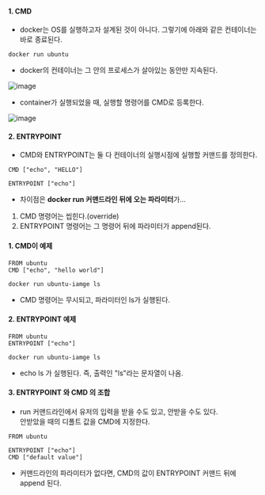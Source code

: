 

#### 1. CMD  


* docker는 OS를 실행하고자 설계된 것이 아니다. 그렇기에 아래와 같은 컨테이너는 바로 종료된다.  
```
docker run ubuntu
```

* docker의 컨테이너는 그 안의 프로세스가 살아있는 동안만 지속된다.  

![image](https://user-images.githubusercontent.com/62331555/80074721-9201f300-8584-11ea-9832-f6f40ef56470.png)  

* container가 실행되었을 때, 실행할 명령어를 CMD로 등록한다.  


![image](https://user-images.githubusercontent.com/62331555/80074907-d68d8e80-8584-11ea-9d51-09947e4322cd.png)  


#### 2. ENTRYPOINT  

* CMD와 ENTRYPOINT는 둘 다 컨테이너의 실행시점에 실행할 커맨드를 정의한다.  
```
CMD ["echo", "HELLO"]
```

```
ENTRYPOINT ["echo"]
```

* 차이점은 **docker run 커맨드라인 뒤에 오는 파라미터**가...   
1. CMD 명령어는 씹힌다.(override)   
2. ENTRYPOINT 명령어는 그 명령어 뒤에 파라미터가 append된다.  


#### 1. CMD이 예제  

```
FROM ubuntu
CMD ["echo", "hello world"]
```

```
docker run ubuntu-iamge ls
```

* CMD 명령어는 무시되고, 파라미터인 ls가 실행된다.  


#### 2. ENTRYPOINT 예제  
```
FROM ubuntu
ENTRYPOINT ["echo"]
```

```
docker run ubuntu-iamge ls
```

* echo ls 가 실행된다. 즉, 출력인 "ls"라는 문자열이 나옴.  

#### 3. ENTRYPOINT 와 CMD 의 조합  

* run 커맨드라인에서 유저의 입력을 받을 수도 있고, 안받을 수도 있다.  
안받았을 때의 디폴트 값을 CMD에 지정한다.  

```
FROM ubuntu

ENTRYPOINT ["echo"]
CMD ["default value"]
```
* 커맨드라인의 파라미터가 없다면, CMD의 값이 ENTRYPOINT 커맨드 뒤에 append 된다.  






























